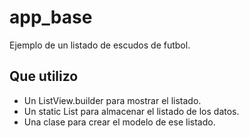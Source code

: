 # app_base

Ejemplo de un listado de escudos de futbol.

## Que utilizo

- Un ListView.builder para mostrar el listado.
- Un static List para almacenar el listado de los datos.
- Una clase para crear el modelo de ese listado.
